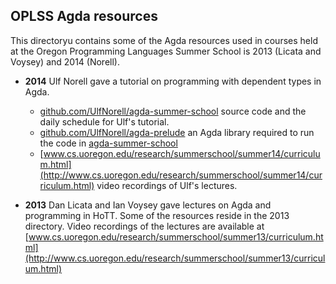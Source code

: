## OPLSS Agda resources

This directoryu contains some of the Agda resources used in courses held at the Oregon Programming
Languages Summer School is 2013 (Licata and Voysey) and 2014 (Norell).

+ **2014** Ulf Norell gave a tutorial on programming with dependent types in Agda.  
  - [github.com/UlfNorell/agda-summer-school](https://github.com/UlfNorell/agda-summer-school)
  source code and the daily schedule for Ulf's tutorial.  
  - [github.com/UlfNorell/agda-prelude](https://github.com/UlfNorell/agda-prelude)
  an Agda library required to run the code in [agda-summer-school](https://github.com/UlfNorell/agda-summer-school)
  - [www.cs.uoregon.edu/research/summerschool/summer14/curriculum.html](http://www.cs.uoregon.edu/research/summerschool/summer14/curriculum.html)
  video recordings of Ulf's lectures.  

+ **2013**
  Dan Licata and Ian Voysey gave lectures on Agda and programming in HoTT.  Some
  of the resources reside in the 2013 directory. Video recordings of the lectures are
  available at [www.cs.uoregon.edu/research/summerschool/summer13/curriculum.html](http://www.cs.uoregon.edu/research/summerschool/summer13/curriculum.html)
